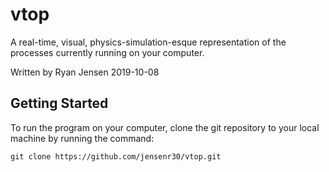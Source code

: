 # vtop

A real-time, visual, physics-simulation-esque representation of the processes currently running on your computer.

Written by Ryan Jensen
2019-10-08

## Getting Started

To run the program on your computer, clone the git repository to your local machine by running the command:

`git clone https://github.com/jensenr30/vtop.git`



